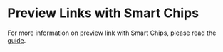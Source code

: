 # Preview Links with Smart Chips

<!-- TODO: Replace guide link -->
For more information on preview link with Smart Chips, please read the [guide]().
